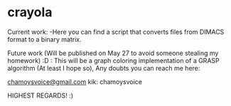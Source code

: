 # crayola

Current work:
-Here you can find a script that converts files from DIMACS format to a binary matrix.


Future work (Will be published on May 27 to avoid someone stealing my homework) :D :
This will be a graph coloring implementation of a GRASP algorithm
(At least I hope so), Any doubts you can reach me here:

chamoysvoice@gmail.com
kik: chamoysvoice

HIGHEST REGARDS! :)
